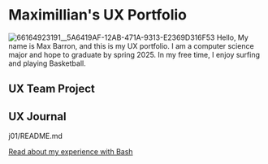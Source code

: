 # Maximillian's UX Portfolio
![66164923191__5A6419AF-12AB-471A-9313-E2369D316F53](https://user-images.githubusercontent.com/111926032/186326498-329e7afd-65c0-4e31-ba61-4c0d2d37640a.jpg)
Hello, My name is Max Barron, and this is my UX portfolio. I am a computer science major and hope to graduate by spring 2025. In my free time, I enjoy surfing and playing Basketball.

## UX Team Project


## UX Journal

j01/README.md


[Read about my experience with Bash](j01/)
